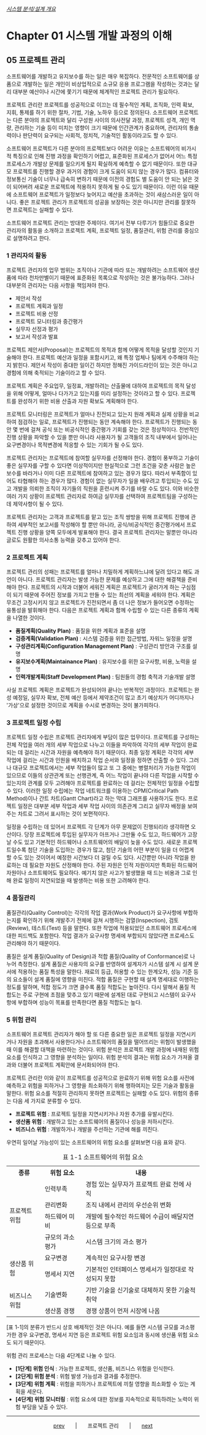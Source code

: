 ###### [시스템 분석/설계 개요](README.md)

# Chapter 01 시스템 개발 과정의 이해

## 05 프로젝트 관리

소프트웨어를 개발하고 유지보수를 하는 일은 매우 복잡하다. 전문적인 소프트웨어를 상품으로 개발하는 일은 개인이 비상업적으로 소규모 응용 프로그램을 작성하는 것과는 달리 대부분 예산이나 시간에 쫓기기 때문에 체계적인 프로젝트 관리가 필요하다.

프로젝트 관리란 프로젝트를 성공적으로 이끄는 데 필수적인 계획, 조직화, 인력 확보, 지휘, 통제를 하기 위한 절차, 기법, 기술, 노하우 등으로 정의된다. 소프트웨어 프로젝트는 다른 분야의 프로젝트와 달리 구성원 사이의 의사전달 과정, 프로젝트 성격, 개인 역량, 관리하는 기술 등이 미치는 영향이 크기 때문에 인간관계가 중요하며, 관리자의 통솔력이나 판단력이 요구되는 사회적, 정치적, 기술적인 활동이라고도 할 수 있다.

소프트웨어 프로젝트가 다른 분야의 프로젝트보다 어려운 이유는 소프트웨어의 비가시적 특징으로 인해 진행 과정을 확인하기 어렵고, 표준화된 프로세스가 없어서 어느 특정 프로세스가 개발상 문제를 일으키게 될지 확실하게 예측할 수 없기 때문이다. 또한 대규모 프로젝트를 진행할 경우 과거의 경험이 크게 도움이 되지 않는 경우가 많다. 컴퓨터와 정보통신 기술이 너무나 급속히 변하기 때문에 이전의 경험도 별 도움이 안 되는 낡은 것이 되어버려 새로운 프로젝트에 적용하지 못하게 될 수도 있기 때문이다. 이런 이유 때문에 소프트웨어 프로젝트가 일정보다 늦어지고 예산을 초과하는 것이 새삼스러운 일이 아니다. 좋은 프로젝트 관리가 프로젝트의 성공을 보장하는 것은 아니지만 관리를 잘못하면 프로젝트는 실패할 수 있다.

소프트웨어 프로젝트 관리는 방대한 주제이다. 여기서 전부 다루기가 힘들므로 중요한 관리자의 활동을 소개하고 프로젝트 계획, 프로젝트 일정, 품질관리, 위험 관리를 중심으로 설명하려고 한다.

### 1 관리자의 활동

프로젝트 관리자의 업무 범위는 조직이나 기관에 따라 또는 개발하려는 소프트웨어 생산품에 따라 천차만별이기 때문에 표준화된 목록으로 작성하는 것은 불가능하다. 그러나 대부분의 관리자는 다음 사항을 책임져야 한다.

* 제안서 작성
* 프로젝트 계획과 일정
* 프로젝트 비용 산정
* 프로젝트 모니터링과 중간평가
* 실무자 선정과 평가
* 보고서 작성과 발표

프로젝트 제안서(Proposal)는 프로젝트의 목적과 함께 어떻게 목적을 달성할 것인지 기술해야 한다. 프로젝트 예산과 일정을 포함시키고, 왜 특정 업체나 팀에게 수주해야 하는지 밝힌다. 제안서 작성이 중대한 일이긴 하지만 정해진 가이드라인이 있는 것은 아니고 경험에 의해 축적되는 기술이라고 할 수 있다.

프로젝트 계획은 주요업무, 일정표, 개발하려는 산출물에 대하여 프로젝트의 목적 달성을 위해 어떻게, 얼마나 다가가고 있는지를 미리 설정하는 것이라고 할 수 있다. 프로젝트를 완성하기 위한 비용 산출과 자원 확보도 계획해야 한다.

프로젝트 모니터링은 프로젝트가 얼마나 진전되고 있는지 원래 계획과 실제 상황을 비교하여 점검하는 일로, 프로젝트가 진행되는 동안 계속해야 한다. 프로젝트가 진행되는 동안 몇 번에 걸쳐 공식 또는 비공식적인 중간평가 기회를 갖는 것은 정상적이다. 전반적인 진행 상황을 파악할 수 있을 뿐만 아니라 사용자가 될 고객들의 조직 내부에서 일어나는 요구변경이나 목적변경에 적응할 수 있는 기회가 될 수도 있다.

프로젝트 관리자는 프로젝트에 참여할 실무자를 선정해야 한다. 경험이 풍부하고 기술이 좋은 실무자를 구할 수 있다면 이상적이지만 현실적으로 그런 조건을 갖춘 사람은 높은 보수를 바라거나 이미 다른 프로젝트에 참여하고 있는 경우가 많다. 따라서 부족함이 있어도 타협해야 하는 경우가 많다. 경험이 없는 실무자가 일을 배우려고 투입되는 수도 있고 개발을 의뢰한 조직이 자기들의 직원을 훈련시켜 주기를 바랄 수도 있다. 이와 비슷한 여러 가지 상황이 프로젝트 관리자로 하여금 실무자를 선택하여 프로젝트팀을 구성하는 데 제약사항이 될 수 있다.

프로젝트 관리자는 고객과 프로젝트를 맡고 있는 조직 쌍방을 위해 프로젝트 진행에 관하여 세부적인 보고서를 작성해야 할 뿐만 아니라, 공식/비공식적인 중간평가에서 프로젝트 진행 상황을 양쪽 모두에게 발표해야 한다. 결국 프로젝트 관리자는 말뿐만 아니라 글로도 원활한 의사소통 능력을 갖추고 있어야 한다.

### 2 프로젝트 계획

프로젝트 관리의 성패는 프로젝트를 얼마나 치밀하게 계획하느냐에 달려 있다고 해도 과언이 아니다. 프로젝트 관리자는 발생 가능한 문제를 예상하고 그에 대한 해결책을 준비해야 한다. 프로젝트의 시작과 더불어 세워진 계획은 프로젝트가 굴러가게 하는 구심점이 되기 때문에 주어진 정보를 가지고 만들 수 있는 최선의 계획을 세워야 한다. 계획은 무조건 고정시키지 않고 프로젝트가 진전되면서 좀 더 나은 정보가 들어오면 수정하는 융통성을 발휘해야 한다. 다음은 프로젝트 계획과 함께 수립할 수 있는 다른 종류의 계획을 나열한 것이다.

* **품질계획(Quality Plan)** : 품질을 위한 계획과 표준을 설명
* **검증계획(Validation Plan)** : 시스템 검증을 위한 접근방법, 자워느 일정을 설명
* **구성관리계획(Configuration Management Plan)** : 구성관리 방안과 구조를 설명
* **유지보수계획(Maintainance Plan)** : 유지보수를 위한 요구사항, 비용, 노력을 설명
* **인력개발계획(Staff Development Plan)** : 팀원들의 경험 축적과 기술개발 설명

사실 프로젝트 계획은 프로젝트가 완성되어야 끝나는 반복적인 과정이다. 프로젝트는 완성 예정일, 실무자 확보, 전체 예산 등에서 제약조건이 많고 초기 예상치가 어디까지나 '가상'으로 설정한 것이므로 계획을 수시로 변경하는 것이 불가피하다.

### 3 프로젝트 일정 수립

프로젝트 일정 수립은 프로젝트 관리자에게 부담이 많은 업무이다. 프로젝트를 구성하는 전체 작업을 여러 개의 세부 작업으로 나누고 이들을 파악하여 각각의 세부 작업이 완료되는 데 걸리는 시간과 자원을 예측해야 하기 때문이다. 최종 일정 계획은 각각의 세부 작업에 걸리는 시간과 인원을 배치하고 작업 순서와 일정을 정하면 산출할 수 있다. 그러나 대규모 프로젝트에서는 세부 작업들이 많고 또 그 중에는 병렬처리가 가능한 작업이 있으므로 이들의 상관관계 또는 선행관계, 즉 어느 작업이 끝나야 다른 작업을 시작할 수 있는지의 관계를 모두 고려해야 프로젝트를 완료하는 데 걸리는 전체적인 일정을 수립할 수 있다. 이러한 일정 수립에는 작업 네트워크를 이용하는 CPM(Critical Path Method)이나 간트 차트(Gantt Chart)라고 하는 막대 그래프를 사용하기도 한다. 프로젝트 일정은 대부분 세부 작업과 세부 작업 사이의 의존관계 그리고 실무자 배정을 보여주는 차트로 그려서 표시하는 것이 보편적이다.

일정을 수립하는 데 있어서 프로젝트 각 단계가 아무 문제없이 진행되리라 생각하면 오산이다. 당장 프로젝트에 투입된 실무자가 아프거나 그만둘 수도 있고, 하드웨어가 고장날 수도 있고 기본적인 하드웨어나 소프트웨어의 배달이 늦을 수도 있다. 새로운 프로젝트일수록 첨단 기술을 도입하는 경우가 많고, 첨단 기술의 어떤 부분이 일을 더 어렵게 할 수도 있는 것이어서 예정한 시간보다 더 걸릴 수도 있다. 시간뿐만 아니라 작업을 완료하는 데 필요한 자원도 산정해야 한다. 주된 자원은 인적 자원이지만 특화된 하드웨어 자원이나 소프트웨어도 필요하다. 예기치 않은 사고가 발생했을 때 드는 비용과 그로 인해 완료 일정이 지연되었을 때 발생하는 비용 또한 고려해야 한다.

### 4 품질관리

품질관리(Quality Control)는 각각의 작업 결과(Work Product)가 요구사항에 부합하는지를 확인하기 위해 개발주기 전체에 걸쳐 시행하는 검열(Inspection), 검토(Review), 테스트(Test) 등을 말한다. 또한 작업에 적용되었던 소프트웨어 프로세스에 대한 피드백도 포함한다. 작업 결과가 요구사항 명세에 부합되지 않았다면 프로세스도 관리해야 하기 때문이다.

품질은 설계 품질(Quality of Design)과 적합 품질(Quality of Conformance)로 나누어 측정한다. 설계 품질은 사용자의 요구를 반영하여 설계자가 시스템 설계 시 설계 문서에 적용하는 품질 특성을 말한다. 재료의 등급, 허용할 수 있는 한계오차, 성능 기준 등의 요소들이 설계 품질에 영향을 미친다. 적합 품질은 구현할 때 설계 명세대로 이행하는 정도를 말하며, 적합 정도가 크면 클수록 품질 적합도는 높아진다. 다시 말해서 품질 적합도는 주로 구현에 초점을 맞추고 있기 때문에 설계된 대로 구현되고 시스템이 요구사항에 부합하며 성능이 목표를 만족한다면 품질 적합도는 높다.

### 5 위험 관리

소프트웨어 프로젝트 관리자가 해야 할 또 다른 중요한 일은 프로젝트 일정을 지연시키거나 자원을 초과해서 사용한다거나 소프트웨어의 품질을 떨어뜨리는 위험이 발생했을 때 이를 해결할 대책을 마련하는 것이다. 위험 분석은 프로젝트 개발 과정에 내재된 위험 요소를 인식하고 그 영향을 분석하는 일이다. 위험 분석의 결과는 위험 요소가 가져올 결과와 더불어 프로젝트 계획안에 문서화되어야 한다.

프로젝트 관리란 이와 같이 프로젝트를 성공적으로 완료하기 위해 위험 요소를 사전에 예측하고 위험을 피하거나 그 영향을 최소화하기 위해 행하여지는 모든 기술과 활동을 말한다. 위험 요소를 적절히 관리하지 못하면 프로젝트는 실패할 수도 있다. 위험의 종류는 다음 세 가지로 분류할 수 있다.

* **프로젝트 위험** : 프로젝트 일정을 지연시키거나 자원 추가를 유발시킨다.
* **생산품 위험** : 개발하고 있는 소프트웨어의 품질이나 성능을 저하시킨다.
* **비즈니스 위험** : 개발하거나 개발을 주선하는 기관에 해를 끼친다.

우연히 일어날 가능성이 있는 소프트웨어의 위험 요소를 살펴보면 다음 표와 같다.

<table>
    <caption>표 1-1 소프트웨어의 위험 요소</caption>
    <tr>
        <th>종류</th>
        <th>위험 요소</th>
        <th>내용</th>
    </tr>
    <tr>
        <td rowspan=4>프로젝트 위험</td>
        <td>인력부족</td>
        <td>경험 있는 실무자가 프로젝트 완료 전에 사직</td>
    </tr>
    <tr>
        <td>관리변화</td>
        <td>조직 내에서 관리의 우선순위 변화</td>
    </tr>
    <tr>
        <td>하드웨어 미비</td>
        <td>개발에 필수적인 하드웨어 수급이 배달지연 등으로 부족</td>
    </tr>
    <tr>
        <td>규모의 과소 평가</td>
        <td>시스템 크기의 과소 평가</td>
    </tr>
    <tr>
        <td rowspan=2>생산품 위험</td>
        <td>요구변경</td>
        <td>계속적인 요구사항 변경</td>
    </tr>
    <tr>
        <td>명세서 지연</td>
        <td>기본적인 인터페이스 명세서가 일정대로 작성되지 못함</td>
    </tr>
    <tr>
        <td rowspan=2>비즈니스 위험</td>
        <td>기술변화</td>
        <td>기반 기술을 신기술로 대체하지 못한 기술적 취약</td>
    </tr>
    <tr>
        <td>생산품 경쟁</td>
        <td>경쟁 상품이 먼저 시장에 나옴</td>
    </tr>
</table>

[표 1-1]의 분류가 반드시 상호 배제적인 것은 아니다. 예를 들면 시스템 규모를 과소평가한 경우 요구변경, 명세서 지연 등은 프로젝트 위험 요소임과 동시에 생산품 위험 요소도 되기 때문이다.

위험 관리 프로세스는 다음 4단계로 나눌 수 있다.

* **[1단계] 위험 인식** : 가능한 프로젝트, 생산품, 비즈니스 위험을 인식한다.
* **[2단계] 위험 분석** : 위험 발생 가능성과 결과를 추정한다.
* **[3단계] 위험 계획** : 위험을 피하거나 프로젝트에 끼칠 영향을 최소화할 수 있는 계획을 세운다.
* **[4단계] 위험 모니터링** : 위험 요소에 대한 정보를 지속적으로 획득하려는 노력이 위험 부담을 낮출 수 있다.

---

<p style="text-align:center">
    <a href="C01-04.md">prev</a>
    &nbsp; &nbsp; &nbsp; | &nbsp; &nbsp; &nbsp;
    프로젝트 관리
    &nbsp; &nbsp; &nbsp; | &nbsp; &nbsp; &nbsp;
    <a href="C01-summary.md">next</a>
</p>
